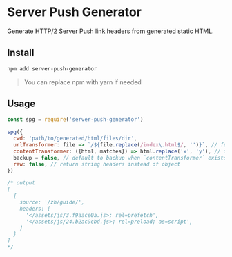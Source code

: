 # Server Push Generator

Generate HTTP/2 Server Push link headers from generated static HTML.

## Install

```sh
npm add server-push-generator
```

> You can replace npm with yarn if needed

## Usage

```js
const spg = require('server-push-generator')

spg({
  cwd: 'path/to/generated/html/files/dir',
  urlTransformer: file => `/${file.replace(/index\.html$/, '')}`, // function to generate url from file path
  contentTransformer: ({html, matches}) => html.replace('x', 'y'), // function to manipulate html string
  backup = false, // default to backup when `contentTransformer` exists
  raw: false, // return string headers instead of object
})

/* output
[
  {
    source: '/zh/guide/',
    headers: [
      '</assets/js/3.f9aace0a.js>; rel=prefetch',
      '</assets/js/24.b2ac9cbd.js>; rel=preload; as=script',
    ]
  }
]
*/
```
